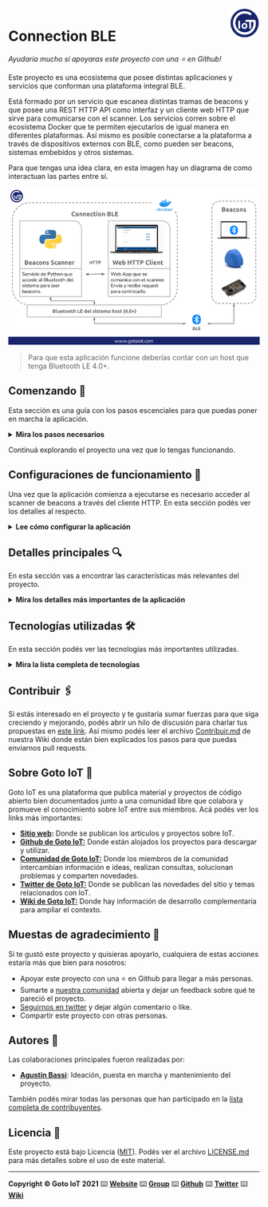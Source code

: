 <a href="https://www.gotoiot.com/">
    <img src="doc/gotoiot-logo.png" alt="logo" title="Goto IoT" align="right" width="60" height="60" />
</a>

Connection BLE
==============

*Ayudaría mucho si apoyaras este proyecto con una ⭐ en Github!*

Este proyecto es una ecosistema que posee distintas aplicaciones y servicios que conforman una plataforma integral BLE. 

Está formado por un servicio que escanea distintas tramas de beacons y que posee una REST HTTP API como interfaz y un cliente web HTTP que sirve para comunicarse con el scanner. Los servicios corren sobre el ecosistema Docker que te permiten ejecutarlos de igual manera en diferentes plataformas. Así mismo es posible conectarse a la plataforma a través de dispositivos externos con BLE, como pueden ser beacons, sistemas embebidos y otros sistemas.

Para que tengas una idea clara, en esta imagen hay un diagrama de como interactuan las partes entre sí.

![architecture](doc/architecture.png)

> Para que esta aplicación funcione deberías contar con un host que tenga Bluetooth LE 4.0+.

## Comenzando 🚀

Esta sección es una guía con los pasos escenciales para que puedas poner en marcha la aplicación.

<details><summary><b>Mira los pasos necesarios</b></summary><br>

### Instalar las dependencias

Para correr este proyecto es necesario que instales `Docker` y `Docker Compose`. 

En [este artículo](https://www.gotoiot.com/pages/articles/docker_installation_linux/) publicado en nuestra web están los detalles para instalar Docker y Docker Compose en una máquina Linux. Si querés instalar ambas herramientas en una Raspberry Pi podés seguir [este artículo](https://www.gotoiot.com/pages/articles/rpi_docker_installation) de nuestra web que te muestra todos los pasos necesarios.

En caso que quieras instalar las herramientas en otra plataforma o tengas algún incoveniente, podes leer la documentación oficial de [Docker](https://docs.docker.com/get-docker/) y también la de [Docker Compose](https://docs.docker.com/compose/install/).

Continua con la descarga del código cuando tengas las dependencias instaladas y funcionando.

### Descargar el código

Para descargar el codigo, lo más conveniente es realizar un `fork` de este proyecto a tu cuenta personal haciendo click en [este link](https://github.com/gotoiot/connection-ble/fork). Una vez que ya tengas el fork a tu cuenta, descargalo desde la terminal con este comando (acordate de poner tu usuario en el link):

```
git clone https://github.com/USER/connection-ble.git
```

Cuando tengas el código principal, descargá/actualizá los submódulos del proyecto con este comando y continua con la ejecución de la aplicación una vez que descarguen:

```
git submodule update --init --recursive --remote
```

> En caso que no tengas una cuenta en Github podes clonar directamente este repo y descargar los submódulos.

### Ejecutar la aplicación

Lo primero que tenés que hacer para correr la aplicación es compilar los servicios necesarios. Abrí una terminal en la raíz del proyecto y ejecutá este comando para compilar (esta acción puede demorar unos minutos dependiendo tu conexión a internet):

```
docker-compose build beacons-scanner
```

Una vez compilado tenés que correr el comando `docker-compose up`, que va a descargar la imágen de Docker para el cliente HTTP y luego poner en funcionamiento los servicios. Para acceder al cliente web ingresa a esta URL [http://localhost:5001/](http://localhost:5001/) en el navegador (cambia la IP de la URL si la estás corriendo de manera remota). 

Si pudiste acceder al cliente web significa que la aplicación se encuentra corriendo bien. 

</details>

Continuá explorando el proyecto una vez que lo tengas funcionando.


## Configuraciones de funcionamiento 🔩

Una vez que la aplicación comienza a ejecutarse es necesario acceder al scanner de beacons a través del cliente HTTP. En esta sección podés ver los detalles al respecto.

<details><summary><b>Lee cómo configurar la aplicación</b></summary><br>

### Cofiguración del Web HTTP Client

El cliente web HTTP permite ejecutar requests para obtener y enviar datos desde el scanner de beacons. Si bien en este proyecto sirve para comunicarse con el scanner de beacons, es un cliente HTTP genérico que se puede comunicar con otros servicios. Más abajo, en el apartado "Comunicación entre Connection BLE y beacons" vas a encontrar todos los detalles para poder enviar los request al scanner para configurarlo y obtener la información de los beacons leídos.

Si querés saber más detalles sobre el cliente HTTP podes ir al [README del proyecto](https://github.com/gotoiot/web-http-client).

### Configuración del Scanner de Beacons

A grandes rasgos, el servicio de scanner de beacons toma las configuraciones que se encuentran en el archivo `service-beacons-scanner/_storage/settings.json` y comienza a funcionar. Así mismo, en la configuración por defecto comienza a enviar lecturas simuladas de beacons para que puedas usar la aplicación sin necesidad de contar con beacons reales. Por esa razón, si contas con beacons reales vas a necesitar poner en flag `FAKE_SCAN` en `false`.

Más allá de estos resumidos detalles, en el [README del proyecto](https://github.com/gotoiot/service-beacons-scanner) vas a encontrar toda la información relevante del servicio, por lo que es conveniente que lo leas para tener un mejor contexto de cómo funciona. En la [sección de configuración](https://github.com/gotoiot/service-beacons-scanner#configuraci%C3%B3n-de-la-aplicaci%C3%B3n) vas a encontrar detalles sobre qué significa cada una de las variables de configuración del sistema, y en la sección [interfaz HTTP](https://github.com/gotoiot/service-beacons-scanner#interfaz-http) vas a poder ver todos los recursos HTTP que posee el servicio y con qué métodos y datos acceder a cada endpoint.

Así mismo, el archivo `service-beacons-scanner/test/other/requests.http` contiene todos los requests para acceder al servicio utilizando la extensión REST Client de Visual Studio Code, la cual es una forma muy conveniente de comunicarte.

### Crear beacons BLE basados en "Embed IoT Core"

Dentro de nuestros proyectos tenemos a [Embed IoT Core](https://github.com/gotoiot/embed-iot-core), que es una plataforma exclusivamente dedicada al desarrollo de aplicaciones embebidas orientadas a IoT. En este proyecto hay aplicaciones de ejemplo para distintos protocolos de comunicación; está optimizado para funcionar en una placa `ESP32` o similar y utiliza la herramienta `PlatformIO` para el manejo de bibliotecas, compilación y descarga del código a la placa y muchas cosas más. 

Si contás con una placa y querés poner en marcha una aplicación embebida para conectarte, te recomendamos que le des una mirada al [README del proyecto](https://github.com/gotoiot/embed-iot-core), que tiene toda la información para que entiendas de qué se trata, cómo descargar el código e instalar las dependencias, y cómo poner en marcha un ejemplo de prueba.

Cuando tengas andando el ejemplo de prueba, podés elegir algunas de las aplicaciones BLE dentro de la [lista de aplicaciones](https://github.com/gotoiot/embed-iot-core#lista-de-aplicaciones) para que empiece a transmitir tramas beacons que puedan ser visualizadas en el cliente HTTP utilizando el servicio de scanner de beacons como intermediario.

La info necesaria para configurar y correr las diferentes aplicaciones la vas a encontrar directamente en el README del proyecto, así podés acceder siempre a la información actualizada. 

### Crear beacons BLE con un sistema Linux

Si contas con un sistema Linux que posea BLE y además tenés instalado Docker y Docker Compose en ese sistema, una forma muy conveniente de probar la comunicación es que emitas tramas beacons desde ahí. Ese sistema debe ser otro hardware (como una laptop por ejemplo) que se encuentre en un radio cercano al sistema donde estás corriendo este proyecto Connection BLE.

Para este propósito contamos con el proyecto [service-beacons-broadcaster](https://github.com/gotoiot/service-beacons-broadcaster), que es un servicio que corre sobre el ecosistema Docker y que sirve para emitir diferentes tramas de beacons, muy fácil de utilizar. Con sólo seguir los pasos en el README te vas a encontrar habilitado para enviar tramas beacons.

Emitir tramas beacons de esta forma es útil cuando no contas con un hardware dedicado, o incluso cuando contás con pocas unidades y estás buscando una forma flexible de probar otras comunicaciones.

### Comunicación entre Connection BLE y beacons

Hay dos formas de funcionamiento para el servicio de scanner de beacons, una es de manera simulada y otra es con los beacons reales.

**Beacons Simulados**

La manera simulada es muy conveniente para cuando no cuentes con hardware físico que emita beacons. Para estos casos el servicio se encarga en cada ciclo de lectura de simular algunos beacons ordenando de manera aleatoria su RSSI, que es la intensidad de la señal recibida. Con este dato se puede determinar cual es el beacon más cercano. 

Para el caso de probar esta aplicación con beacons simulados no tenés que realizar ninguna acción extra (solo asegurarte que el flag FAKE_SCAN se encuentre en true en la configuración del scanner), por lo que podés continuar con la configuración del scanner mediante el cliente HTTP.

**Beacons reales**

Utilizando hardware físico te podés conectar a Connection BLE de al menos de tres formas: 1) contando con un hardware comercial de beacons como puede ser Estimote o Kontakt 2) ejecutando un proyecto de emisión de beacon en un ESP32 a través del proyecto Embed IoT Core 3) emitiendo beacons desde un hardware externo que tenga BLE integrado, como vimos en las secciones anteriores.

**Configuración del scanner mediante el cliente HTTP**

Una vez que cuentes con el hardware emitiendo beacons y se encuentren en un radio cercano al sistema donde estás corriendo esta aplicacion Connection BLE es necesario que configures el UUID_FILTER del scanner de beacons para que pueda leer beacons de ese UUID. Este mecanismo permite que sólo leas los beacons que te interesan. 

Para configurar adecuadamente el UUID_FILTER tenés que enviar desde el cliente HTTP tenés que cargar el valor `http://localhost:5000/ibeacon_scanner/settings` en el campo URL, el valor `PUT` en el campo method y las configuraciones del scanner en el campo body, como por ejemplo `{"uuid_filter", "AA-BB-CC"}` (recordá que el UUID filter debe ser un valo de 16 bytes o 128 bits). El scanner te responderá con la nueva configuración.

Luego tendrás que poner el valor `http://localhost:5000/ibeacon_scanner/beacons_data` en el campo URL, el valor `GET` en method, seleccionar el checkbox `Poll` y poner un valor de `10` en el campo secs, finalmente presioná el botón `SEND`. Esto te permitirá ejecutar requests periódicos al scanner para obtener información de los beacons leídos que podrás ver en la sección de logs.

Con estos pasos realizados vas a poder probar de manera completa una comunicación con dispositivos beacons - simulados o físicos - y el scanner de beacons utilizando el cliente HTTP, realizando así un caso de comunicación integral.

</details>

## Detalles principales 🔍

En esta sección vas a encontrar las características más relevantes del proyecto.

<details><summary><b>Mira los detalles más importantes de la aplicación</b></summary>

### BLE & Beacons

`Bluetooth` es un protocolo que sirve para crear redes personales de manera inalámbrica en la banda de 2.4 Ghz. `BLE` es la version low energy del protocolo Bluetooth orientada a dispositivos de bajo consumo. Las comunicaciones dentro de BLE pueden realizarse bajo el esquema `central-peripheral` o bien `broadcaster-observer`.

Dentro del tipo broadcaster-observer existe un subtipo de dispositivos que se comunican a través de paquetes `beacons`, emitiendo información periódica que otros dispositivos pueden capturar y reaccionar en consecuencia (observers). Dentro de los beacons existen distintos protocolos de comunicación. Los protocolos `iBeacon` desarrollado por Apple y `Eddystone` desarrollado por Google, son los más dominantes.

En el artículo [Intro a Bluetooth y BLE](https://www.gotoiot.com/pages/articles/bluetooth_ble_intro/index.html) podés encontrar un panorama general sobre la tecnología y con el artículo [Introducción a Beacons](https://www.gotoiot.com/pages/articles/beacons_intro/index.html) también de nuestra web vas a entender de qué se tratan los beacons.

### El cliente HTTP

El cliente HTTP es una **single-page-application** que se comunica con el scanner através de HTTP. Desde acá podés realizar todas las configuraciones del scanner y también acceder a toda la info de los beacons. Se encuentra en el directorio **web-http-client** y los detalles sobre cómo funciona los podes ver en el [README del proyecto](https://github.com/gotoiot/web-http-client).

### Ejecución de servicios

Los servicios de la aplicación se ejecutan sobre contenedores de Docker, así se pueden desplegar de igual manera en diferentes plataformas. Los detalles sobre cómo funcionan los servicios los podés ver directamente en el archivo **docker-compose.yml** y complementar la información con el README de cada parte de la app.

</details>

## Tecnologías utilizadas 🛠️

En esta sección podés ver las tecnologías más importantes utilizadas.

<details><summary><b>Mira la lista completa de tecnologías</b></summary><br>

* [Docker](https://www.docker.com/) - Ecosistema que permite la ejecución de contenedores de software.
* [Docker Compose](https://docs.docker.com/compose/) - Herramienta que permite administrar múltiples contenedores de Docker.
* [Material Design](https://material.io/design) - Bibliotecas de estilo responsive para aplicaciones web.
* [Python](https://www.python.org/) - Lenguaje en el que están realizados los servicios.
* [Beacons Tools](https://pypi.org/project/beacontools/) - Biblioteca de Python para interactuar con varios tipos de beacons.

</details>

## Contribuir 🖇️

Si estás interesado en el proyecto y te gustaría sumar fuerzas para que siga creciendo y mejorando, podés abrir un hilo de discusión para charlar tus propuestas en [este link](https://github.com/gotoiot/connection-ble/issues/new). Así mismo podés leer el archivo [Contribuir.md](https://github.com/gotoiot/gotoiot-doc/wiki/Contribuir) de nuestra Wiki donde están bien explicados los pasos para que puedas enviarnos pull requests.

## Sobre Goto IoT 📖

Goto IoT es una plataforma que publica material y proyectos de código abierto bien documentados junto a una comunidad libre que colabora y promueve el conocimiento sobre IoT entre sus miembros. Acá podés ver los links más importantes:

* **[Sitio web](https://www.gotoiot.com/):** Donde se publican los artículos y proyectos sobre IoT. 
* **[Github de Goto IoT:](https://github.com/gotoiot)** Donde están alojados los proyectos para descargar y utilizar. 
* **[Comunidad de Goto IoT:](https://groups.google.com/g/gotoiot)** Donde los miembros de la comunidad intercambian información e ideas, realizan consultas, solucionan problemas y comparten novedades.
* **[Twitter de Goto IoT:](https://twitter.com/gotoiot)** Donde se publican las novedades del sitio y temas relacionados con IoT.
* **[Wiki de Goto IoT:](https://github.com/gotoiot/doc/wiki)** Donde hay información de desarrollo complementaria para ampliar el contexto.

## Muestas de agradecimiento 🎁

Si te gustó este proyecto y quisieras apoyarlo, cualquiera de estas acciones estaría más que bien para nosotros:

* Apoyar este proyecto con una ⭐ en Github para llegar a más personas.
* Sumarte a [nuestra comunidad](https://groups.google.com/g/gotoiot) abierta y dejar un feedback sobre qué te pareció el proyecto.
* [Seguirnos en twitter](https://github.com/gotoiot/doc/wiki) y dejar algún comentario o like.
* Compartir este proyecto con otras personas.

## Autores 👥

Las colaboraciones principales fueron realizadas por:

* **[Agustin Bassi](https://github.com/agustinBassi)**: Ideación, puesta en marcha y mantenimiento del proyecto.

También podés mirar todas las personas que han participado en la [lista completa de contribuyentes](https://github.com/connection-ble/contributors).

## Licencia 📄

Este proyecto está bajo Licencia ([MIT](https://choosealicense.com/licenses/mit/)). Podés ver el archivo [LICENSE.md](LICENSE.md) para más detalles sobre el uso de este material.

---

**Copyright © Goto IoT 2021** ⌨️ [**Website**](https://www.gotoiot.com) ⌨️ [**Group**](https://groups.google.com/g/gotoiot) ⌨️ [**Github**](https://www.github.com/gotoiot) ⌨️ [**Twitter**](https://www.twitter.com/gotoiot) ⌨️ [**Wiki**](https://github.com/gotoiot/doc/wiki)